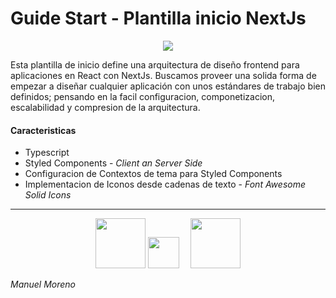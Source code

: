 # Guide Start - Plantilla inicio NextJs
<p align="center">
<img src="https://upload.wikimedia.org/wikipedia/commons/8/8e/Nextjs-logo.svg"/>
</p>

Esta plantilla de inicio define una arquitectura de diseño frontend para aplicaciones en React con NextJs.
Buscamos proveer una solida forma de empezar a diseñar cualquier aplicación con unos estándares de trabajo bien definidos; pensando en la facil configuracion, componetizacion, escalabilidad y compresion de la arquitectura.
#### Caracteristicas
- Typescript
- Styled Components - *Client an Server Side*
- Configuracion de Contextos de tema para Styled Components
- Implementacion de Iconos desde cadenas de texto - *Font Awesome Solid Icons*

------------

<p align="center">
<img style="width:80px" src="https://upload.wikimedia.org/wikipedia/commons/a/a7/React-icon.svg"/>

<img style="width:50px" src="https://upload.wikimedia.org/wikipedia/commons/4/4c/Typescript_logo_2020.svg"/>

<img style="width:80px; margin:0px 0px 0px 15px" src="https://upload.wikimedia.org/wikipedia/commons/8/8e/Nextjs-logo.svg"/>
</p>

*Manuel Moreno*
